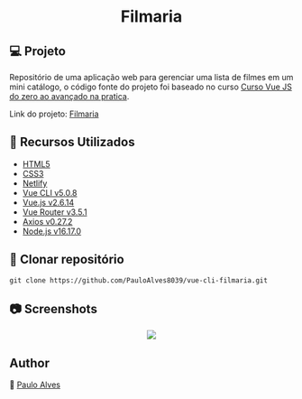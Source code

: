 <h1 align="center">Filmaria</h1>

## :computer: Projeto

Repositório de uma aplicação web para gerenciar uma lista de filmes em um mini catálogo, o código fonte do projeto foi baseado no curso [Curso Vue JS do zero ao avançado na pratica](https://www.udemy.com/course/curso-vuejs-completo/).

Link do projeto: [Filmaria](https://filmaria-pj-curso.netlify.app/)

## :wrench: Recursos Utilizados

- [HTML5](https://www.w3schools.com/html/)
- [CSS3](https://www.w3schools.com/css/)
- [Netlify](https://app.netlify.com/)
- [Vue CLI v5.0.8](https://cli.vuejs.org/) 
- [Vue.js v2.6.14](https://vuejs.org/)
- [Vue Router v3.5.1](https://router.vuejs.org/guide/)
- [Axios v0.27.2](https://br.vuejs.org/v2/cookbook/using-axios-to-consume-apis.html)
- [Node.js v16.17.0](https://nodejs.org/en/)

## :floppy_disk: Clonar repositório

```git clone https://github.com/PauloAlves8039/vue-cli-filmaria.git```

## :camera: Screenshots

<p align="center"> <img src="https://github.com/PauloAlves8039/vue-cli-filmaria/blob/master/src/assets/screenshot.png" /> </p>

## Author
:boy: [Paulo Alves](https://github.com/PauloAlves8039)
